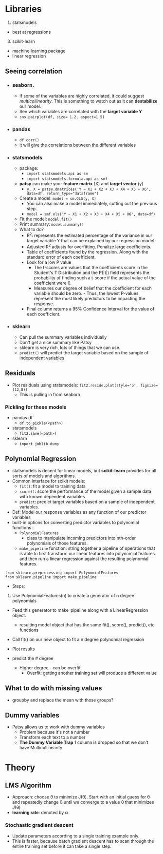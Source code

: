 # Libraries
1. statsmodels
  - best at regressions
3. scikit-learn
  - machine learning package
  - linear regression

## Seeing correlation
- ### seaborn.
  - If some of the variables are highly correlated, it could suggest *multicollinearity*. This is something to watch out as it can **destabilize** our model.
  - See which variables are correlated with the **target variable Y**
  - `sns.pairplot(df, size= 1.2, aspect=1.5)`
- ### pandas
  - `df.corr()`
  - it will give the correlations between the different variables
- ### statsmodels
  - package:   
    - `import statsmodels.api as sm`
    - `import statsmodels.formula.api as smf`
  - **patsy** can make your **feature matrix** (X) and **target vector** (y)
    - `y, X = patsy.dmatrices('Y ~ X1 + X2 + X3 + X4 + X5 + X6', data=df, return_type="dataframe")`
  - Create a model: `model = sm.OLS(y, X)`
    - You can also make a model immediately, cutting out the previous step.
    - `model = smf.ols('Y ~ X1 + X2 + X3 + X4 + X5 + X6', data=df)`
  - Fit the model: `model.fit()`
  - Print summary: `model.summary()`
  - What to do?
    - R<sup>2</sup>: represents the estimated percentage of the variance in our target variable Y that can be explained by our regression model
    - Adjusted R<sup>2</sup> adjusts for overfitting. Penalize large coefficients.
    - Table of coefficients found by the regression. Along with the standard error of each coefficient.
    - Look for a low P value
      - The t-scores are values that the coefficients score in the Student's T Distribution and the P(|t|) field represents the probability of finding such a t-score if the actual value of the coefficient were 0.
      - Measures our degree of belief that the coefficient for each variable should be zero. - Thus, the lowest P-values represent the most likely predictors to be impacting the response.
    - Final column returns a 95% Confidence Interval for the value of each coefficient.
- ### sklearn
  - Can pull the summary variables individually
  - Don't get a nice summary like Patsy
  - sklearn is very rich, lots of things that we can use.
  - `predict()` will predict the target variable based on the sample of independent variables

## Residuals
- Plot residuals using statsmodels: `fit2.reside.plot(style='o', figsize=(12,8))`
  - This is pulling in from seaborn



### Pickling for these models
- pandas df
  - `df.to_pickle(<path>)`
- statsmodels
  - `fit2.save(<path>)`
- sklearn
  - `import joblib.dump`

## Polynomial Regression
- statsmodels is decent for linear models, but **scikit-learn** provides for all sorts of models and algorithms.
- Common interface for scikit models:
  - `fit()`: fit a model to training data
  - `score()`: score the performance of the model given a sample data with known dependent variables
  - `predict`: predict target variables based on a sample of independent variables.
- Def: Model our response variables as any function of our predictor variables
- built-in options for converting predictor variables to polynomial functions :
  - `PolynomialFeatures`
    - class to manipulate incoming predictors into nth-order polynomials of those features.
  - `make_pipeline` function: string together a pipeline of operations that is able to first transform our linear features into polynomial features and then run a linear regression against the resulting polynomial features.
```
from sklearn.preprocessing import PolynomialFeatures
from sklearn.pipeline import make_pipeline
```
- Steps:
 1. Use PolynomialFeatures(n) to create a generator of n degree polynomials
 - Feed this generator to make_pipeline along with a LinearRegression object.
    - resulting model object that has the same fit(), score(), predict(), etc functions
  - Call fit() on our new object to fit a n degree polynomial regression
 - Plot results

- predict the # degree
  - Higher degree - can be overfit.
    - Overfit: getting another training set will produce a different value

## What to do with missing values
- groupby and replace the mean with those groups?

## Dummy variables
- Patsy allows us to work with dummy variables
  - Problem because it's not a number
  - Transform each text to a number
  - **The Dummy Variable Trap** 1 column is dropped so that we don't have Multicollinearity

# Theory
## LMS Algorithm
- Approach: choose θ to minimize J(θ). Start with an initial guess for θ and repeatedly change θ until we converge to a value θ that minimizes J(θ)
- **learning rate**: denoted by α

### Stochastic gradient descent
- Update parameters according to a single training example only.
- This is faster, because batch gradient descent has to scan through the entire training set before it can take a single step.
